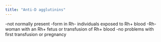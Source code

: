 ```yaml
---
title: "Anti-D agglutinins"
---
```

-not normally present
-form in Rh- individuals exposed to Rh+ blood
-Rh- woman with an Rh+ fetus or transfusion of Rh+ blood 
-no problems with first transfusion or pregnancy

